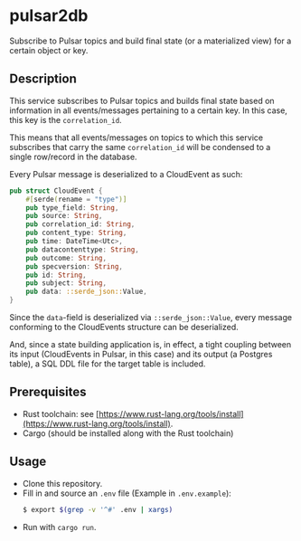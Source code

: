 # pulsar2db

Subscribe to Pulsar topics and build final state (or a materialized view) for a
certain object or key.

## Description

This service subscribes to Pulsar topics and builds final state based on
information in all events/messages pertaining to a certain key. In this case,
this key is the `correlation_id`.

This means that all events/messages on topics to which this service subscribes
that carry the same `correlation_id` will be condensed to a single row/record
in the database.

Every Pulsar message is deserialized to a CloudEvent as such:

```rust
pub struct CloudEvent {
    #[serde(rename = "type")]
    pub type_field: String,
    pub source: String,
    pub correlation_id: String,
    pub content_type: String,
    pub time: DateTime<Utc>,
    pub datacontenttype: String,
    pub outcome: String,
    pub specversion: String,
    pub id: String,
    pub subject: String,
    pub data: ::serde_json::Value,
}
```

Since the `data`-field is deserialized via `::serde_json::Value`, every message
conforming to the CloudEvents structure can be deserialized.

And, since a state building application is, in effect, a tight coupling between
its input (CloudEvents in Pulsar, in this case) and its output (a Postgres
table), a SQL DDL file for the target table is included.

## Prerequisites

- Rust toolchain: see [https://www.rust-lang.org/tools/install](https://www.rust-lang.org/tools/install).
- Cargo (should be installed along with the Rust toolchain)

## Usage

- Clone this repository.
- Fill in and source an `.env` file (Example in `.env.example`):
  ```bash
  $ export $(grep -v '^#' .env | xargs)
  ```
- Run with `cargo run`.
